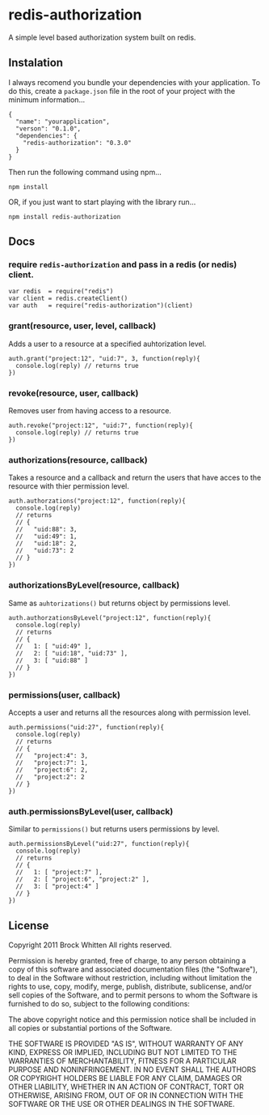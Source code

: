 # redis-authorization

A simple level based authorization system built on redis.

## Instalation

I always recomend you bundle your dependencies with your application. To do
this, create a `package.json` file in the root of your project with the minimum
information...

    {
      "name": "yourapplication",
      "verson": "0.1.0",
      "dependencies": {
        "redis-authorization": "0.3.0"
      }
    }

Then run the following command using npm...

    npm install

OR, if you just want to start playing with the library run...

    npm install redis-authorization

## Docs

### require `redis-authorization` and pass in a redis (or nedis) client.

    var redis  = require("redis")
    var client = redis.createClient() 
    var auth   = require("redis-authorization")(client) 

### grant(resource, user, level, callback)

Adds a user to a resource at a specified auhtorization level.

    auth.grant("project:12", "uid:7", 3, function(reply){
      console.log(reply) // returns true
    })

### revoke(resource, user, callback)

Removes user from having access to a resource.

    auth.revoke("project:12", "uid:7", function(reply){
      console.log(reply) // returns true
    })

### authorizations(resource, callback)

Takes a resource and a callback and return the users that have acces to the
resource with thier permission level.

    auth.authorzations("project:12", function(reply){
      console.log(reply)
      // returns
      // {
      //   "uid:88": 3,
      //   "uid:49": 1,
      //   "uid:18": 2,
      //   "uid:73": 2
      // }
    })

### authorizationsByLevel(resource, callback)

Same as `auhtorizations()` but returns object by permissions level.

    auth.authorzationsByLevel("project:12", function(reply){
      console.log(reply)
      // returns
      // {
      //   1: [ "uid:49" ],
      //   2: [ "uid:18", "uid:73" ],
      //   3: [ "uid:88" ]
      // }
    })

### permissions(user, callback)

Accepts a user and returns all the resources along with permission level.

    auth.permissions("uid:27", function(reply){
      console.log(reply)
      // returns
      // {
      //   "project:4": 3,
      //   "project:7": 1,
      //   "project:6": 2,
      //   "project:2": 2
      // }
    }) 

### auth.permissionsByLevel(user, callback)

Similar to `permissions()` but returns users permissions by level.

    auth.permissionsByLevel("uid:27", function(reply){
      console.log(reply)
      // returns
      // {
      //   1: [ "project:7" ],
      //   2: [ "project:6", "project:2" ],
      //   3: [ "project:4" ]
      // }
    }) 

## License

Copyright 2011 Brock Whitten
All rights reserved.

Permission is hereby granted, free of charge, to any person
obtaining a copy of this software and associated documentation
files (the "Software"), to deal in the Software without
restriction, including without limitation the rights to use,
copy, modify, merge, publish, distribute, sublicense, and/or sell
copies of the Software, and to permit persons to whom the
Software is furnished to do so, subject to the following
conditions:

The above copyright notice and this permission notice shall be
included in all copies or substantial portions of the Software.

THE SOFTWARE IS PROVIDED "AS IS", WITHOUT WARRANTY OF ANY KIND,
EXPRESS OR IMPLIED, INCLUDING BUT NOT LIMITED TO THE WARRANTIES
OF MERCHANTABILITY, FITNESS FOR A PARTICULAR PURPOSE AND
NONINFRINGEMENT. IN NO EVENT SHALL THE AUTHORS OR COPYRIGHT
HOLDERS BE LIABLE FOR ANY CLAIM, DAMAGES OR OTHER LIABILITY,
WHETHER IN AN ACTION OF CONTRACT, TORT OR OTHERWISE, ARISING
FROM, OUT OF OR IN CONNECTION WITH THE SOFTWARE OR THE USE OR
OTHER DEALINGS IN THE SOFTWARE.
